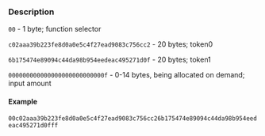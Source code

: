 ### Description
`00` - 1 byte; function selector

`c02aaa39b223fe8d0a0e5c4f27ead9083c756cc2` - 20 bytes; token0

`6b175474e89094c44da98b954eedeac495271d0f` - 20 bytes; token1

`000000000000000000000000000f` - 0-14 bytes, being allocated on demand; input amount

#### Example

`00c02aaa39b223fe8d0a0e5c4f27ead9083c756cc26b175474e89094c44da98b954eedeac495271d0fff`